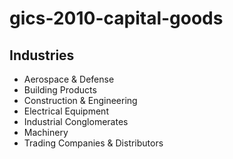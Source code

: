 # gics-2010-capital-goods

## Industries

* Aerospace & Defense
* Building Products
* Construction & Engineering
* Electrical Equipment
* Industrial Conglomerates
* Machinery
* Trading Companies & Distributors
